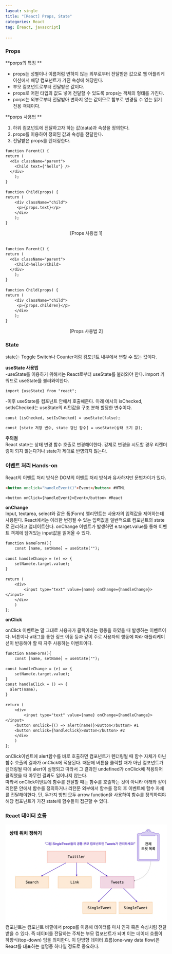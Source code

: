 ```yaml
---
layout: single
title: "[React] Props, State"
categories: React
tag: [react, javascript]

---
```


### **Props**

**porps의 특징  **

- props는 성별이나 이름처럼 변하지 않는 외부로부터 전달받은 값으로 웹 어플리케이션에서 해당 컴포넌트가 가진 속성에 해당한다.
- 부모 컴포넌트로부터 전달받은 값이다.
- props로 어떤 타입의 값도 넣어 전달할 수 있도록 props는 객체의 형태를 가진다.
- porps는 외부로부터 전달받아 변하지 않는 값이므로 함부로 변경될 수 없는 읽기 전용 객체이다.



**porps 사용법  **

1. 하위 컴포넌트에 전달하고자 하는 값(data)과 속성을 정의한다.
2. props를 이용하여 정의된 값과 속성을 전달한다.
3. 전달받은 props를 렌더링한다.  

```react
function Parent() {
return (
  <div className="parent">
    <Child text={"hello"} />
  </div>
	);
}

function Child(props) {
return (
	<div className="child">
	 <p>{props.text}</p>
	</div>
	);
}
```

<center>[Props 사용법 1]</center>

<br>

```react
function Parent() {
return (
  <div className="parent">
    <Child>hello</Child>
  </div>
	);
}

function Child(props) {
return (
	<div className="child">
	 <p>{props.children}</p>
	</div>
	);
}
```

<center>[Props 사용법 2]</center>

### **State**

state는 Toggle Switch나 Counter처럼 컴포넌트 내부에서 변할 수 있는 값이다. 

**useState 사용법**   
-useState를 이용하기 위해서는 React로부터 useState를 불러와야 한다. import 키워드로 useState를 불러와야한다.

```react
import {useState} from "react";
```

-이후 useState를 컴포넌트 안에서 호출해준다. 아래 예시의 isChecked, setIsChecked는 useState의 리턴값을 구조 분해 할당한 변수이다.

```react
const [isChecked, setIsChecked] = useState(false);
```

```react
const [state 저장 변수, state 갱신 함수] = useState(상태 초기 값);
```

**주의점**  
React state는 상태 변경 함수 호출로 변경해야한다. 강제로 변경을 시도할 경우 리렌더링이 되지 않는다거나 state가 제대로 반영되지 않는다.

### 이벤트 처리 Hands-on

React의 이벤트 처리 방식은 DOM의 이벤트 처리 방식과 유사하지만 문법차이가 있다.  
```html
<button onclick="handleEvent()">Event</button> #HTML
```

```react
<button onClick={handleEvent}>Event</button> #React
```

**onChange**  
Input, textarea, select와 같은 폼(Form) 엘리먼트는 사용자의 입력값을 제어하는데 사용된다. React에서는 이러한 변경될 수 있는 입력값을 일반적으로 컴포넌트의 state로 관리하고 업데이트한다. onChange 이벤트가 발생하면 e.target.value를 통해 이벤트 객체에 담겨있는 input값을 읽어올 수 있다.

```react
function NameForm(){
	const [name, setName] = useState("");

const handleChange = (e) => {
	setName(e.target.value);
}

return (
	<div>
		<input type="text" value={name} onChange={handleChange}></input>
	</div>
	)
};
```

**onClick**

onClick 이벤트는 말 그대로 사용자가 클릭이라는 행동을 하였을 때 발생하는 이벤트이다. 버튼이나 a태그를 통한 링크 이동 등과 같이 주로 사용자의 행동에 따라 애플리케이션이 반응해야 할 때 자주 사용하는 이벤트이다.

```react
function NameForm(){
	const [name, setName] = useState("");

const handleChange = (e) => {
	setName(e.target.value);
}
const handleClick = () => {
  alert(name);
}

return (
	<div>
		<input type="text" value={name} onChange={handleChange}></input>
    <button onClick={() => alert(name)}>Button</button> #1
    <button onClick={handleClick}>Button</button> #2
	</div>
	)
};
```

onClick이벤트에 alert함수를 바로 호출하면 컴포넌트가 렌더링될 때 함수 자체가 아닌 함수 호출의 결과가 onClick에 적용된다. 때문에 버튼을 클릭할 때가 아닌 컴포넌트가 렌더링될 때에 alert이 실행되고 따라서 그 결과인 undefined가 onClick에 적용되어 클릭했을 때 아무런 결과도 일어나지 않는다.  
따라서 onClick이벤트에 함수를 전달할 때는 함수를 호출하는 것이 아니라 아래와 같이 리턴문 안에서 함수를 정의하거나 리턴문 외부에서 함수를 정의 후 이벤트에 함수 자체를 전달해야한다. 단, 두가지 방법 모두 arrow function을 사용하여 함수를 정의하여야 해당 컴포넌트가 가진 state에 함수들이 접근할 수 있다.

### React 데이터 흐름

<center>

<img src="../images/2022-07-18-react_third/image-20220718180307393.png" alt="image-20220718180307393" style="zoom:50%;" />

</center>  
컴포넌트는 컴포넌트 바깥에서 props를 이용해 데이터를 마치 인자 혹은 속성처럼 전달 받을 수 있다. 즉 데이터를 전달하는 주체는 부모 컴포넌트가 되며 이는 데이터 흐름이 하향식(top-down) 임을 의미한다.  
이 단방향 데이터 흐름(one-way data flow)은 React를 대표하는 설명중 하나일 정도로 중요하다.
